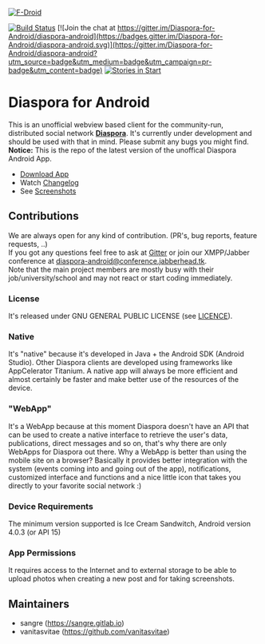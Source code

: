 [![F-Droid](https://f-droid.org/wiki/images/0/06/F-Droid-button_get-it-on.png)](https://f-droid.org/repository/browse/?fdid=com.github.dfa.diaspora_android)

[![Build Status](https://travis-ci.org/Diaspora-for-Android/diaspora-android.svg?branch=master)](https://travis-ci.org/Diaspora-for-Android/diaspora-android)
[![Join the chat at https://gitter.im/Diaspora-for-Android/diaspora-android](https://badges.gitter.im/Diaspora-for-Android/diaspora-android.svg)](https://gitter.im/Diaspora-for-Android/diaspora-android?utm_source=badge&utm_medium=badge&utm_campaign=pr-badge&utm_content=badge)
[![Stories in Start](https://badge.waffle.io/Diaspora-for-Android/diaspora-android.svg?label=help%20wanted&title=waffle.io)](http://waffle.io/Diaspora-for-Android/diaspora-android)


# Diaspora for Android

This is an unofficial webview based client for the community-run, distributed social network **[Diaspora](https://joindiaspora.com/)**. It's currently under development and should be used with that in mind. Please submit any bugs you might find.  
**Notice:** This is the repo of the latest version of the unoffical Diaspora Android App.

- [Download App](https://github.com/Diaspora-for-Android/diaspora-android/releases)
- Watch [Changelog](https://github.com/Diaspora-for-Android/diaspora-android/blob/master/CHANGELOG.md)
- See [Screenshots](https://github.com/Diaspora-for-Android/diaspora-android/blob/master/SCREENSHOTS.md)

## Contributions
We are always open for any kind of contribution. (PR's, bug reports, feature requests, ..)  
If you got any questions feel free to ask at [Gitter](https://gitter.im/Diaspora-for-Android/diaspora-android) or join our XMPP/Jabber conference at diaspora-android@conference.jabberhead.tk.  
Note that the main project members are mostly busy with their job/university/school and may not react or start coding immediately.

### License
It's released under GNU GENERAL PUBLIC LICENSE (see [LICENCE](https://github.com/Diaspora-for-Android/diaspora-android/blob/master/LICENSE.md)).

### Native
It's "native" because it's developed in Java + the Android SDK (Android Studio). Other Diaspora clients are developed using frameworks like AppCelerator Titanium. A native app will always be more efficient and almost certainly be faster and make better use of the resources of the device.

### "WebApp"
It's a WebApp because at this moment Diaspora doesn't have an API that can be used to create a native interface to retrieve the user's data, publications, direct messages and so on, that's why there are only WebApps for Diaspora out there.
Why a WebApp is better than using the mobile site on a browser? Basically it provides better integration with the system (events coming into and going out of the app), notifications, customized interface and functions and a nice little icon that takes you directly to your favorite social network :)

### Device Requirements
The minimum version supported is Ice Cream Sandwitch, Android version 4.0.3 (or API 15)

### App Permissions
It requires access to the Internet and to external storage to be able to upload photos when creating a new post and for taking screenshots.

## Maintainers

- sangre (<https://sangre.gitlab.io>)  
- vanitasvitae (<https://github.com/vanitasvitae>)
